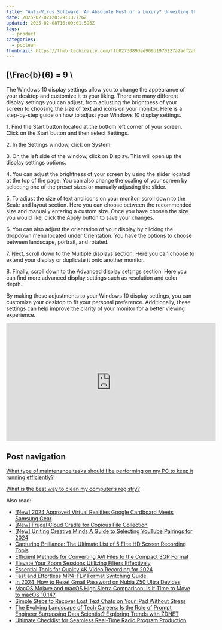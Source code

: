 ```yaml
---
title: "Anti-Virus Software: An Absolute Must or a Luxury? Unveiling the Truth with YL's Tech Perspectives"
date: 2025-02-02T20:29:13.776Z
updated: 2025-02-08T16:09:01.596Z
tags:
  - product
categories:
  - pcclean
thumbnail: https://thmb.techidaily.com/ffb0273089dad909d1970227a2adf2a6505fbce5d7b047cb362f211ef1496185.jpg
---
```


## \[\Frac{b}{6} = 9 \

The Windows 10 display settings allow you to change the appearance of your desktop and customize it to your liking. There are many different display settings you can adjust, from adjusting the brightness of your screen to choosing the size of text and icons on your monitor. Here is a step-by-step guide on how to adjust your Windows 10 display settings. 

1\. Find the Start button located at the bottom left corner of your screen. Click on the Start button and then select Settings.

2\. In the Settings window, click on System.

3\. On the left side of the window, click on Display. This will open up the display settings options. 

4\. You can adjust the brightness of your screen by using the slider located at the top of the page. You can also change the scaling of your screen by selecting one of the preset sizes or manually adjusting the slider.

5\. To adjust the size of text and icons on your monitor, scroll down to the Scale and layout section. Here you can choose between the recommended size and manually entering a custom size. Once you have chosen the size you would like, click the Apply button to save your changes.

6\. You can also adjust the orientation of your display by clicking the dropdown menu located under Orientation. You have the options to choose between landscape, portrait, and rotated.

7\. Next, scroll down to the Multiple displays section. Here you can choose to extend your display or duplicate it onto another monitor.

8\. Finally, scroll down to the Advanced display settings section. Here you can find more advanced display settings such as resolution and color depth. 

By making these adjustments to your Windows 10 display settings, you can customize your desktop to fit your personal preference. Additionally, these settings can help improve the clarity of your monitor for a better viewing experience.

<!-- affiliate ads begin -->
<iframe width="560" height="315" src="https://www.youtube.com/embed/8dH3yHH9IX8?si=geiW5KbIljSFT9pz" title="YouTube video player" frameborder="0" allow="accelerometer; autoplay; clipboard-write; encrypted-media; gyroscope; picture-in-picture; web-share" referrerpolicy="strict-origin-when-cross-origin" allowfullscreen></iframe>
<!-- affiliate ads end -->

## Post navigation

[What type of maintenance tasks should I be performing on my PC to keep it running efficiently?](https://tools.techidaily.com/pcclean/products/)

[What is the best way to clean my computer’s registry?](https://tools.techidaily.com/pcclean/products/)

<ins class="adsbygoogle"
     style="display:block"
     data-ad-format="autorelaxed"
     data-ad-client="ca-pub-7571918770474297"
     data-ad-slot="1223367746"></ins>

<ins class="adsbygoogle"
     style="display:block"
     data-ad-client="ca-pub-7571918770474297"
     data-ad-slot="8358498916"
     data-ad-format="auto"
     data-full-width-responsive="true"></ins>

<span class="atpl-alsoreadstyle">Also read:</span>
<div><ul>
<li><a href="https://fox-links.techidaily.com/new-2024-approved-virtual-realities-google-cardboard-meets-samsung-gear/"><u>[New] 2024 Approved Virtual Realities Google Cardboard Meets Samsung Gear</u></a></li>
<li><a href="https://article-knowledge.techidaily.com/new-frugal-cloud-cradle-for-copious-file-collection/"><u>[New] Frugal Cloud Cradle for Copious File Collection</u></a></li>
<li><a href="https://youtube-web.techidaily.com/niting-creative-minds-a-guide-to-selecting-youtube-pairings-for-2024/"><u>[New] Uniting Creative Minds A Guide to Selecting YouTube Pairings for 2024</u></a></li>
<li><a href="https://discover-fantastic.techidaily.com/capturing-brilliance-the-ultimate-list-of-5-elite-hd-screen-recording-tools/"><u>Capturing Brilliance: The Ultimate List of 5 Elite HD Screen Recording Tools</u></a></li>
<li><a href="https://discover-fantastic.techidaily.com/efficient-methods-for-converting-avi-files-to-the-compact-3gp-format/"><u>Efficient Methods for Converting AVI Files to the Compact 3GP Format</u></a></li>
<li><a href="https://screen-sharing-recording.techidaily.com/elevate-your-zoom-sessions-utilizing-filters-effectively/"><u>Elevate Your Zoom Sessions Utilizing Filters Effectively</u></a></li>
<li><a href="https://screen-sharing-recording.techidaily.com/essential-tools-for-quality-4k-video-recording-for-2024/"><u>Essential Tools for Quality 4K Video Recording for 2024</u></a></li>
<li><a href="https://discover-fantastic.techidaily.com/fast-and-effortless-mp4-flv-format-switching-guide/"><u>Fast and Effortless MP4-FLV Format Switching Guide</u></a></li>
<li><a href="https://easy-unlock-android.techidaily.com/in-2024-how-to-reset-gmail-password-on-nubia-z50-ultra-devices-by-drfone-android/"><u>In 2024, How to Reset Gmail Password on Nubia Z50 Ultra Devices</u></a></li>
<li><a href="https://some-approaches.techidaily.com/macos-mojave-and-macos-high-sierra-comparison-is-it-time-to-move-to-macos-1014/"><u>MacOS Mojave and macOS High Sierra Comparison: Is It Time to Move to macOS 10.14?</u></a></li>
<li><a href="https://discover-fantastic.techidaily.com/simple-steps-to-recover-lost-text-chats-on-your-ipad-without-stress/"><u>Simple Steps to Recover Lost Text Chats on Your iPad Without Stress</u></a></li>
<li><a href="https://some-tips.techidaily.com/the-evolving-landscape-of-tech-careers-is-the-role-of-prompt-engineer-surpassing-data-scientist-exploring-trends-with-zdnet/"><u>The Evolving Landscape of Tech Careers: Is the Role of Prompt Engineer Surpassing Data Scientist? Exploring Trends with ZDNET</u></a></li>
<li><a href="https://discover-fantastic.techidaily.com/ultimate-checklist-for-seamless-real-time-radio-program-production/"><u>Ultimate Checklist for Seamless Real-Time Radio Program Production</u></a></li>
</ul></div>

